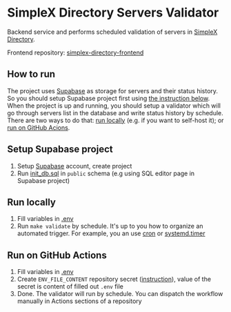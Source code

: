 # SimpleX Directory Servers Validator
Backend service and performs scheduled validation of servers in [SimpleX Directory](https://simplex-directory.asriyan.me).

Frontend repository: [simplex-directory-frontend](https://github.com/ed-asriyan/simplex-directory-frontend)

## How to run
The project uses [Supabase](https://supabase.com) as storage for servers and their status history. So you should setup
Supabase project first using [the instruction below](#setup-supabase-project). When the project is up and running, you
should setup a validator which will go through servers list in the database and write status history by schedule. There
are two ways to do that: [run locally](#run-locally) (e.g. if you want to self-host it); or
[run on GitHub Acions](#run-on-github-actions).

## Setup Supabase project
1. Setup [Supabase](https://supabase.com) account, create project
2. Run [init_db.sql](./init_db.sql) in `public` schema (e.g using SQL editor page in Supabase project)

## Run locally
1. Fill variables in [.env](./.env)
2. Run `make validate` by schedule. It's up to you how to organize an automated trigger. For example, you an use
[cron](https://en.wikipedia.org/wiki/cron) or
[systemd.timer](https://documentation.suse.com/smart/systems-management/html/systemd-working-with-timers/index.html)

## Run on GitHub Actions
1. Fill variables in [.env](./.env)
2. Create `ENV_FILE_CONTENT` repository secret
([instruction](https://docs.github.com/en/actions/security-for-github-actions/security-guides/using-secrets-in-github-actions#creating-secrets-for-a-repository)),
value of the secret is content of filled out `.env` file
3. Done. The validator will run by schedule. You can dispatch the workflow manually in Actions sections of a repository 